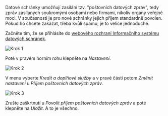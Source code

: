 <!-- dcterms:title = Jak v datových schránkách zakázat příjem poštovních datových zpráv? -->
<!-- dcterms:abstract = Datové schránky umožňují zasílání tzv. "poštovních datových zpráv", tedy zpráv zasílaných soukromými osobami nebo firmami, nikoliv orgány veřejné moci. V současnosti je pro nové schránky jejich příjem standardně povolen. Pokud ho chcete zakázat, třeba kvůli spamu, je to velice jednoduché. -->
<!-- dcterms:creator = Michal Altair Valášek -->
<!-- x4w:pictureUrl = /perex-pictures/logo-isds.svg -->
<!-- x4w:pictureWidth = 150 -->
<!-- x4w:pictureHeight = 150 -->
<!-- x4w:coverUrl = /cover-pictures/20210501-zakazpdz.jpg -->
<!-- x4w:coverCredits = Waldemar Brandt via Unsplash.com -->
<!-- x4w:category = IT -->
<!-- dcterms:dateAccepted = 2021-05-01 -->

Datové schránky umožňují zasílání tzv. "poštovních datových zpráv", tedy zpráv zasílaných soukromými osobami nebo firmami, nikoliv orgány veřejné moci. V současnosti je pro nové schránky jejich příjem standardně povolen. Pokud ho chcete zakázat, třeba kvůli spamu, je to velice jednoduché.

Začněte tím, že se přihlásíte do [webového rozhraní Informačního systému datových schránek](https://www.mojedatovaschranka.cz/).

![Krok 1](https://www.cdn.altairis.cz/Blog/2021/20210501-zakazpdz-1.png)

Poté v pravém horním rohu klepněte na _Nastavení_.

![Krok 2](https://www.cdn.altairis.cz/Blog/2021/20210501-zakazpdz-2.png)

V menu vyberte _Kredit a doplňové služby_ a v pravé části potom _Změnit nastavení_ u _Příjem poštovních datových zpráv_.

![Krok 3](https://www.cdn.altairis.cz/Blog/2021/20210501-zakazpdz-3.png)

Zrušte zaškrtnutí u _Povolit příjem poštovních datových zpráv_ a poté klepněte na _Uložit_. A to je všechno.
